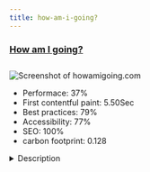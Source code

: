 ```yaml
---
title: how-am-i-going?
---
```


<div style="height: 3rem">
  <a href="https://www.howamigoing.com/"><h3>How am I going?</h3></a>
</div>
<img loading="lazy" src="/images/thumbs/howamigoing.com.jpg" alt="Screenshot of howamigoing.com" />
<ul>
  <li>Performace: 37%</li>
  <li>
    First contentful paint:
    5.50Sec
  </li>
  <li>Best practices: 79%</li>
  <li>Accessibility: 77%</li>
  <li>SEO: 100%</li>
  <li>carbon footprint: 0.128</li>
</ul>
<details>
  <summary>Description</summary>
  <p>Online web application used by medium to large organisations to handle performance reviews. Create scheduled performance reviews as well as ad-hoc or project feedback reviews. Custom form creation and management.A large custom component was developed for this enterprise software solution that allows administrators to create corporate accounts on sub domains using the Joomla admin interface. Each sub domain has custom design, custom feedback process and a silo'ed user base so that each client get's a unique experience. 

The interface is smooth and many custom elements have been designed and implemented. The template is completely original and developed from scratch.</p>
</details>

